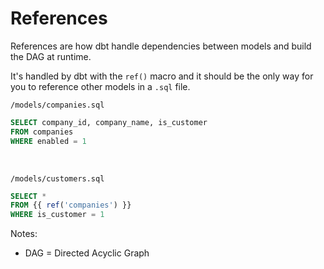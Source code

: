 <!-- .slide: class="with-code"-->
# References

References are how dbt handle dependencies between models and build the DAG at runtime.

It's handled by dbt with the `ref()` macro and it should be the only way for you to reference other models in a `.sql` file.

`/models/companies.sql`
```sql
SELECT company_id, company_name, is_customer
FROM companies
WHERE enabled = 1
```

<br/>

`/models/customers.sql`
```sql
SELECT *
FROM {{ ref('companies') }}
WHERE is_customer = 1
```

Notes:
* DAG = Directed Acyclic Graph
